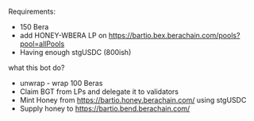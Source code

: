 Requirements:
- 150 Bera
- add HONEY-WBERA LP on https://bartio.bex.berachain.com/pools?pool=allPools
- Having enough stgUSDC (800ish)

what this bot do?
- unwrap - wrap 100 Beras
- Claim BGT from LPs and delegate it to validators
- Mint Honey from https://bartio.honey.berachain.com/ using stgUSDC
- Supply honey to https://bartio.bend.berachain.com/

